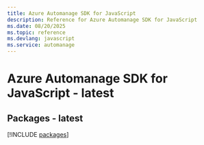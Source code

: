 ```yaml
---
title: Azure Automanage SDK for JavaScript
description: Reference for Azure Automanage SDK for JavaScript
ms.date: 08/20/2025
ms.topic: reference
ms.devlang: javascript
ms.service: automanage
---
```

# Azure Automanage SDK for JavaScript - latest
## Packages - latest
[!INCLUDE [packages](automanage-index.md)]